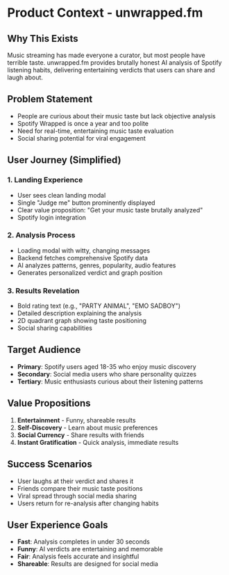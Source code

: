 # Product Context - unwrapped.fm

## Why This Exists
Music streaming has made everyone a curator, but most people have terrible taste. unwrapped.fm provides brutally honest AI analysis of Spotify listening habits, delivering entertaining verdicts that users can share and laugh about.

## Problem Statement
- People are curious about their music taste but lack objective analysis
- Spotify Wrapped is once a year and too polite
- Need for real-time, entertaining music taste evaluation
- Social sharing potential for viral engagement

## User Journey (Simplified)

### 1. Landing Experience
- User sees clean landing modal
- Single "Judge me" button prominently displayed
- Clear value proposition: "Get your music taste brutally analyzed"
- Spotify login integration

### 2. Analysis Process
- Loading modal with witty, changing messages
- Backend fetches comprehensive Spotify data
- AI analyzes patterns, genres, popularity, audio features
- Generates personalized verdict and graph position

### 3. Results Revelation
- Bold rating text (e.g., "PARTY ANIMAL", "EMO SADBOY")
- Detailed description explaining the analysis
- 2D quadrant graph showing taste positioning
- Social sharing capabilities

## Target Audience
- **Primary**: Spotify users aged 18-35 who enjoy music discovery
- **Secondary**: Social media users who share personality quizzes
- **Tertiary**: Music enthusiasts curious about their listening patterns

## Value Propositions
1. **Entertainment** - Funny, shareable results
2. **Self-Discovery** - Learn about music preferences
3. **Social Currency** - Share results with friends
4. **Instant Gratification** - Quick analysis, immediate results

## Success Scenarios
- User laughs at their verdict and shares it
- Friends compare their music taste positions
- Viral spread through social media sharing
- Users return for re-analysis after changing habits

## User Experience Goals
- **Fast**: Analysis completes in under 30 seconds
- **Funny**: AI verdicts are entertaining and memorable
- **Fair**: Analysis feels accurate and insightful
- **Shareable**: Results are designed for social media
